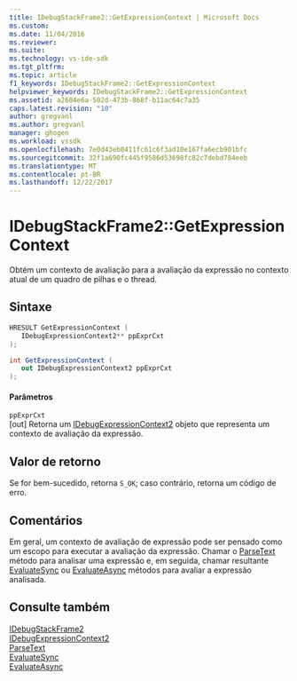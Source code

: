 ```yaml
---
title: IDebugStackFrame2::GetExpressionContext | Microsoft Docs
ms.custom: 
ms.date: 11/04/2016
ms.reviewer: 
ms.suite: 
ms.technology: vs-ide-sdk
ms.tgt_pltfrm: 
ms.topic: article
f1_keywords: IDebugStackFrame2::GetExpressionContext
helpviewer_keywords: IDebugStackFrame2::GetExpressionContext
ms.assetid: a2604e6a-502d-473b-868f-b11ac64c7a35
caps.latest.revision: "10"
author: gregvanl
ms.author: gregvanl
manager: ghogen
ms.workload: vssdk
ms.openlocfilehash: 7e0d43eb0411fc61c6f3ad10e167fa6ecb901bfc
ms.sourcegitcommit: 32f1a690fc445f9586d53698fc82c7debd784eeb
ms.translationtype: MT
ms.contentlocale: pt-BR
ms.lasthandoff: 12/22/2017
---
```

# <a name="idebugstackframe2getexpressioncontext"></a>IDebugStackFrame2::GetExpressionContext
Obtém um contexto de avaliação para a avaliação da expressão no contexto atual de um quadro de pilhas e o thread.  
  
## <a name="syntax"></a>Sintaxe  
  
```cpp  
HRESULT GetExpressionContext (   
   IDebugExpressionContext2** ppExprCxt  
);  
```  
  
```csharp  
int GetExpressionContext (   
   out IDebugExpressionContext2 ppExprCxt  
);  
```  
  
#### <a name="parameters"></a>Parâmetros  
 `ppExprCxt`  
 [out] Retorna um [IDebugExpressionContext2](../../../extensibility/debugger/reference/idebugexpressioncontext2.md) objeto que representa um contexto de avaliação da expressão.  
  
## <a name="return-value"></a>Valor de retorno  
 Se for bem-sucedido, retorna `S_OK`; caso contrário, retorna um código de erro.  
  
## <a name="remarks"></a>Comentários  
 Em geral, um contexto de avaliação de expressão pode ser pensado como um escopo para executar a avaliação da expressão. Chamar o [ParseText](../../../extensibility/debugger/reference/idebugexpressioncontext2-parsetext.md) método para analisar uma expressão e, em seguida, chamar resultante [EvaluateSync](../../../extensibility/debugger/reference/idebugexpression2-evaluatesync.md) ou [EvaluateAsync](../../../extensibility/debugger/reference/idebugexpression2-evaluateasync.md) métodos para avaliar a expressão analisada.  
  
## <a name="see-also"></a>Consulte também  
 [IDebugStackFrame2](../../../extensibility/debugger/reference/idebugstackframe2.md)   
 [IDebugExpressionContext2](../../../extensibility/debugger/reference/idebugexpressioncontext2.md)   
 [ParseText](../../../extensibility/debugger/reference/idebugexpressioncontext2-parsetext.md)   
 [EvaluateSync](../../../extensibility/debugger/reference/idebugexpression2-evaluatesync.md)   
 [EvaluateAsync](../../../extensibility/debugger/reference/idebugexpression2-evaluateasync.md)